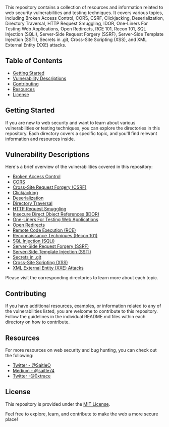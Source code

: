 This repository contains a collection of resources and information related to web security vulnerabilities and testing techniques. It covers various topics, including Broken Access Control, CORS, CSRF, Clickjacking, Deserialization, Directory Traversal, HTTP Request Smuggling, IDOR, One-Liners For Testing Web Applications, Open Redirects, RCE 101, Recon 101, SQL Injection (SQLi), Server-Side Request Forgery (SSRF), Server-Side Template Injection (SSTI), Secrets in .git, Cross-Site Scripting (XSS), and XML External Entity (XXE) attacks.

## Table of Contents

- [Getting Started](#getting-started)
- [Vulnerability Descriptions](#vulnerability-descriptions)
- [Contributing](#contributing)
- [Resources](#resources)
- [License](#license)

## Getting Started

If you are new to web security and want to learn about various vulnerabilities or testing techniques, you can explore the directories in this repository. Each directory covers a specific topic, and you'll find relevant information and resources inside.

## Vulnerability Descriptions

Here's a brief overview of the vulnerabilities covered in this repository:

- [Broken Access Control](Broken%20Access%20Control/README.md)
- [CORS](CORS/README.md)
- [Cross-Site Request Forgery (CSRF)](CSRF/README.md)
- [Clickjacking](Clickjacking/README.md)
- [Deserialization](Deserialization/README.md)
- [Directory Traversal](Directory%20Traversal/README.md)
- [HTTP Request Smuggling](HTTP%20Request%20Smuggling/README.md)
- [Insecure Direct Object References (IDOR)](IDOR/README.md)
- [One-Liners For Testing Web Applications](OneLiners%20For%20Testing%20Web%20Applications/README.md)
- [Open Redirects](Open%20Redirects/README.md)
- [Remote Code Execution (RCE)](RCE%20101/README.md)
- [Reconnaissance Techniques (Recon 101)](Recon%20101/README.md)
- [SQL Injection (SQLi)](SQLi/README.md)
- [Server-Side Request Forgery (SSRF)](SSRF/README.md)
- [Server-Side Template Injection (SSTI)](SSTI/README.md)
- [Secrets in .git](Secrets%20'o'%20.git/README.md)
- [Cross-Site Scripting (XSS)](XSS/README.md)
- [XML External Entity (XXE) Attacks](XXE/README.md)

Please visit the corresponding directories to learn more about each topic.

## Contributing

If you have additional resources, examples, or information related to any of the vulnerabilities listed, you are welcome to contribute to this repository. Follow the guidelines in the individual README.md files within each directory on how to contribute.

## Resources

For more resources on web security and bug hunting, you can check out the following:

- [Twitter - @SaitleO](https://twitter.com/SaitleO)
- [Medium - @saitle74](https://medium.com/@saitle74)
- [Twitter -@0xtrace](https://twitter.com/0xtr4ce)

## License

This repository is provided under the [MIT License](LICENSE).

Feel free to explore, learn, and contribute to make the web a more secure place!
